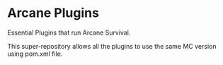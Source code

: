 # Arcane Plugins

Essential Plugins that run Arcane Survival.

This super-repository allows all the plugins to use the same MC version using
pom.xml file.
